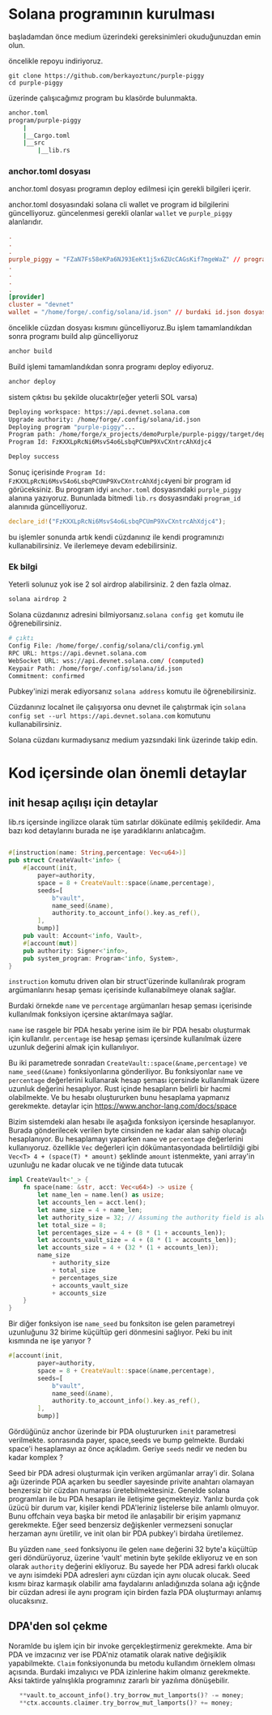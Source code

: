# Solana programının kurulması

başladamdan önce medium üzerindeki gereksinimleri okuduğunuzdan emin olun. 

öncelikle repoyu indiriyoruz.
```
git clone https://github.com/berkayoztunc/purple-piggy
cd purple-piggy
```


üzerinde çalışıcağımız program bu klasörde bulunmakta.
```sh
anchor.toml
program/purple-piggy
    |
    |__Cargo.toml
    |__src
        |__lib.rs
```
### anchor.toml dosyası
anchor.toml dosyası programın deploy edilmesi için gerekli bilgileri içerir. 

anchor.toml dosyasındaki solana cli wallet ve program id bilgilerini güncelliyoruz.
güncelenmesi gerekli olanlar `wallet` ve `purple_piggy` alanlarıdır.

```toml
.
.
.
purple_piggy = "FZaN7Fs58eKPa6NJ93EeKt1j5x6ZUcCAGsKif7mgeWaZ" // program id
.
.
.
.
[provider]
cluster = "devnet"
wallet = "/home/forge/.config/solana/id.json" // burdaki id.json dosyası solana cli wallet oluştururken oluşturduğumuz dosya
```

öncelikle cüzdan dosyası kısmını güncelliyoruz.Bu işlem tamamlandıkdan sonra programı build alıp güncelliyoruz
```sh
anchor build
```

Build işlemi tamamlandıkdan sonra programı deploy ediyoruz.
```sh
anchor deploy
```
sistem çıktısı bu şekilde olucaktır(eğer yeterli SOL varsa)
```sh
Deploying workspace: https://api.devnet.solana.com
Upgrade authority: /home/forge/.config/solana/id.json
Deploying program "purple-piggy"...
Program path: /home/forge/x_projects/demoPurple/purple-piggy/target/deploy/purple_piggy.so...
Program Id: FzKXXLpRcNi6MsvS4o6LsbqPCUmP9XvCXntrcAhXdjc4

Deploy success
```

Sonuç içerisinde `Program Id: FzKXXLpRcNi6MsvS4o6LsbqPCUmP9XvCXntrcAhXdjc4`yeni bir program id görüceksiniz. Bu program idyi `anchor.toml` dosyasındaki `purple_piggy` alanına yazıyoruz. Bununlada bitmedi `lib.rs` dosyasındaki `program_id` alanınıda güncelliyoruz.

```rust
declare_id!("FzKXXLpRcNi6MsvS4o6LsbqPCUmP9XvCXntrcAhXdjc4");
```

bu işlemler sonunda artık kendi cüzdanınız ile kendi programınızı kullanabilirsiniz. Ve ilerlemeye devam edebilirsiniz.

### Ek bilgi 

Yeterli solunuz yok ise 2 sol airdrop alabilirsiniz. 2 den fazla olmaz.
```sh
solana airdrop 2
```
Solana cüzdanınız adresini bilmiyorsanız.`solana config get` komutu ile öğrenebilirsiniz.
```sh
# çıktı
Config File: /home/forge/.config/solana/cli/config.yml
RPC URL: https://api.devnet.solana.com 
WebSocket URL: wss://api.devnet.solana.com/ (computed)
Keypair Path: /home/forge/.config/solana/id.json 
Commitment: confirmed 
```
Pubkey'inizi merak ediyorsanız `solana address` komutu ile öğrenebilirsiniz.

Cüzdanınız localnet ile çalışıyorsa onu devnet ile çalıştırmak için `solana config set --url https://api.devnet.solana.com` komutunu kullanabilirsiniz.

Solana cüzdanı kurmadıysanız medium yazsındaki link üzerinde takip edin.



# Kod içersinde olan önemli detaylar
## init hesap açılışı için detaylar
lib.rs içersinde ingilizce olarak tüm satırlar dökünate edilmiş şekildedir. Ama bazı kod detaylarını burada ne işe yaradıklarını anlatıcağım.

```rust

#[instruction(name: String,percentage: Vec<u64>)]
pub struct CreateVault<'info> {
    #[account(init,
        payer=authority,
        space = 8 + CreateVault::space(&name,percentage),
        seeds=[
            b"vault",
            name_seed(&name),
            authority.to_account_info().key.as_ref(),
        ],
        bump)]
    pub vault: Account<'info, Vault>,
    #[account(mut)]
    pub authority: Signer<'info>,
    pub system_program: Program<'info, System>,
}

```


`instruction` komutu driven olan bir struct'üzerinde kullanılırak program argümanlarını hesap şeması içerisinde kullanabilmeye olanak sağlar.

Burdaki örnekde `name` ve `percentage` argümanları hesap şeması içerisinde kullanılmak fonksiyon içersine aktarılmaya sağlar. 

`name` ise rasgele bir PDA hesabı yerine isim ile bir PDA hesabı oluşturmak için kullanılır.
`percentage` ise hesap şeması içersinde kullanılmak üzere uzunluk değerini almak için kullanılıyor.

Bu iki parametrede sonradan `CreateVault::space(&name,percentage)` ve `name_seed(&name)` fonksiyonlarına gönderiliyor. Bu fonksiyonlar `name` ve `percentage` değerlerini kullanarak hesap şeması içersinde kullanılmak üzere uzunluk değerini hesaplıyor. Rust içinde hesapların belirli bir hacmi olabilmekte. Ve bu hesabı oluştururken bunu hesaplama yapmanız gerekmekte. detaylar için https://www.anchor-lang.com/docs/space

Bizim sistemdeki alan hesabı ile aşağıda fonksiyon içersinde hesaplanıyor. Burada gönderilecek verilen byte cinsinden ne kadar alan sahip olucağı hesaplanıyor. Bu hesaplamayı yaparken `name` ve `percentage` değerlerini kullanıyoruz. özellikle `Vec` değerleri için dökümantasyondada belirtildiği gibi `Vec<T>	4 + (space(T) * amount)` şeklinde `amount` istenmekte, yani array'in uzunluğu ne kadar olucak ve ne tiğinde data tutucak

```rust
impl CreateVault<'_> {
    fn space(name: &str, acct: Vec<u64>) -> usize {
        let name_len = name.len() as usize;
        let accounts_len = acct.len();
        let name_size = 4 + name_len;
        let authority_size = 32; // Assuming the authority field is always a Pubkey (32 bytes)
        let total_size = 8;
        let percentages_size = 4 + (8 * (1 + accounts_len));
        let accounts_vault_size = 4 + (8 * (1 + accounts_len));
        let accounts_size = 4 + (32 * (1 + accounts_len));
        name_size
            + authority_size
            + total_size
            + percentages_size
            + accounts_vault_size
            + accounts_size
    }
}
```


Bir diğer fonksiyon ise `name_seed` bu fonksiton ise gelen parametreyi uzunluğunu 32 birime küçültüp geri dönmesini sağlıyor. Peki bu init kısmında ne işe yarıyor ? 

```rust
#[account(init,
        payer=authority,
        space = 8 + CreateVault::space(&name,percentage),
        seeds=[
            b"vault",
            name_seed(&name),
            authority.to_account_info().key.as_ref(),
        ],
        bump)]
```
Gördüğünüz anchor üzerinde bir PDA oluştururken `init` parametresi verilmekte. sonrasında payer, space,seeds ve bump gelmekte. 
Burdaki space'i hesaplamayı az önce açıkladım. Geriye `seeds` nedir ve neden bu kadar komplex ? 

Seed bir PDA adresi oluşturmak için veriken argümanlar array'i dir. Solana ağı üzerinde PDA açarken bu seedler sayesinde privite anahtarı olamayan benzersiz bir cüzdan numarası üretebilmektesiniz. Genelde solana programları ile bu PDA hesapları ile iletişime geçmekteyiz. Yanlız burda çok üzücü bir durum var, kişiler kendi PDA'leriniz listelerse bile anlamlı olmuyor. Bunu offchain veya başka bir metod ile anlaşabilir bir erişim yapmanız gerekmekte. Eğer seed benzersiz değişkenler vermezseni sonuçlar herzaman aynı üretilir, ve init olan bir PDA pubkey'i birdaha üretilemez. 

Bu yüzden `name_seed` fonksiyonu ile gelen `name` değerini 32 byte'a küçültüp geri döndürüyoruz, üzerine  'vault' metinin byte şekilde ekliyoruz ve en son olarak `authority` değerini ekliyoruz. Bu sayede her PDA adresi farklı olucak ve aynı isimdeki PDA adresleri aynı cüzdan için aynı olucak olucak. Seed kısmı biraz karmaşık olabilir ama faydalarını anladığınızda solana ağı içğnde bir cüzdan adresi ile aynı program için birden fazla PDA oluşturmayı anlamış olucaksınız. 


## DPA'den sol çekme

Noramlde bu işlem için bir invoke gerçekleştirmeniz gerekmekte. Ama bir PDA ve imzacınız ver ise PDA'niz otamatik olarak native değişiklik yapabilmekte. `Claim` fonksiyonunda bu metodu kullandım örneklem olması açısında. Burdaki imzalıyıcı ve PDA izinlerine hakim olmanız gerekmekte. Aksi taktirde yalnışlıkla programınız zararlı bir yazılıma dönüşebilir. 

```rust
   **vault.to_account_info().try_borrow_mut_lamports()? -= money;
   **ctx.accounts.claimer.try_borrow_mut_lamports()? += money;
```
